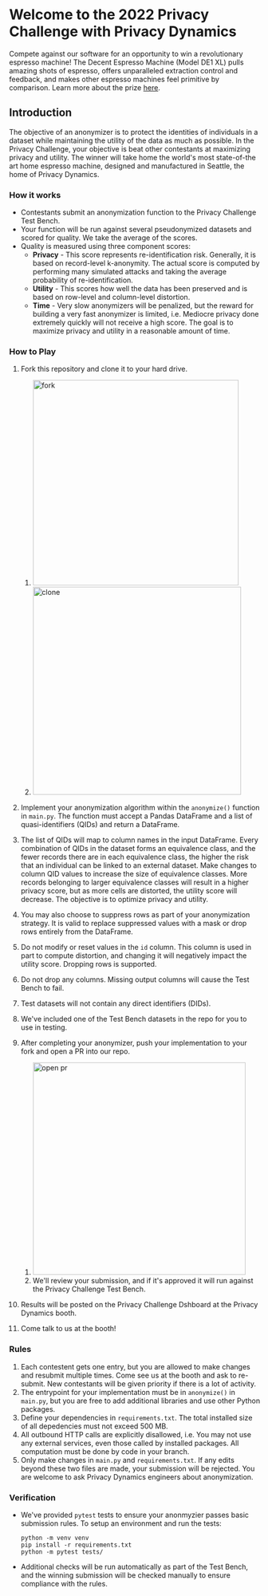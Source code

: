 # Welcome to the 2022 Privacy Challenge with Privacy Dynamics

Compete against our software for an opportunity to win a revolutionary espresso machine! 
The Decent Espresso Machine (Model DE1 XL) pulls amazing shots of espresso, offers unparalleled extraction control and feedback, and makes other espresso machines feel primitive by comparison. 
Learn more about the prize [here](https://decentespresso.com/model?de1xl).

## Introduction
The objective of an anonymizer is to protect the identities of individuals in a dataset while maintaining the utility of the data as much as possible. 
In the Privacy Challenge, your objective is beat other contestants at maximizing privacy and utility. 
The winner will take home the world's most state-of-the art home espresso machine, designed and manufactured in Seattle, the home of Privacy Dynamics.

### How it works
* Contestants submit an anonymization function to the Privacy Challenge Test Bench.
* Your function will be run against several pseudonymized datasets and scored for quality. We take the average of the scores.
* Quality is measured using three component scores:
    * **Privacy** - This score represents re-identification risk. Generally, it is based on record-level k-anonymity. The actual score is computed by performing many simulated attacks and taking the average probability of re-identification.
    * **Utility** - This scores how well the data has been preserved and is based on row-level and column-level distortion.
    * **Time** - Very slow anonymizers will be penalized, but the reward for building a very fast anonymizer is limited, i.e. Mediocre privacy done extremely quickly will not receive a high score. The goal is to maximize privacy and utility in a reasonable amount of time. 

### How to Play
1. Fork this repository and clone it to your hard drive.
    1. <img width="412" alt="fork" src="https://user-images.githubusercontent.com/1315884/159560866-da5b3786-5a75-452b-aae6-76ff0378f787.png">
    2. <img width="417" alt="clone" src="https://user-images.githubusercontent.com/1315884/159560884-fa9f082f-f54a-42cc-b8b5-ffcc24c4860a.png">
   
2. Implement your anonymization algorithm within the `anonymize()` function in `main.py`. The function must accept a Pandas DataFrame and a list of quasi-identifiers (QIDs) and return a DataFrame.
3. The list of QIDs will map to column names in the input DataFrame. Every combination of QIDs in the dataset forms an equivalence class, and the fewer records there are in each equivalence class, the higher the risk that an individual can be linked to an external dataset. Make changes to column QID values to increase the size of equivalence classes. More records belonging to larger equivalence classes will result in a higher privacy score, but as more cells are distorted, the utility score will decrease. The objective is to optimize privacy and utility.
4. You may also choose to suppress rows as part of your anonymization strategy. It is valid to replace suppressed values with a mask or drop rows entirely from the DataFrame.
5. Do not modify or reset values in the `id` column. This column is used in part to compute distortion, and changing it will negatively impact the utility score. Dropping rows is supported.
6. Do not drop any columns. Missing output columns will cause the Test Bench to fail.
7. Test datasets will not contain any direct identifiers (DIDs).
8. We've included one of the Test Bench datasets in the repo for you to use in testing.
9. After completing your anonymizer, push your implementation to your fork and open a PR into our repo.
   1. <img width="426" alt="open pr" src="https://user-images.githubusercontent.com/1315884/159560895-44892fe8-c31e-4733-a843-5f4f3ff3bb84.png"><br/>
   2. We'll review your submission, and if it's approved it will run against the Privacy Challenge Test Bench.
10. Results will be posted on the Privacy Challenge Dshboard at the Privacy Dynamics booth.
11. Come talk to us at the booth!

### Rules
1. Each contestent gets one entry, but you are allowed to make changes and resubmit multiple times. Come see us at the booth and ask to re-submit. New contestants will be given priority if there is a lot of activity.
2. The entrypoint for your implementation must be in `anonymize()` in `main.py`, but you are free to add additional libraries and use other Python packages.
3. Define your dependencies in `requirements.txt`. The total installed size of all depedencies must not exceed 500 MB. 
4. All outbound HTTP calls are explicitly disallowed, i.e. You may not use any external services, even those called by installed packages. All computation must be done by code in your branch.
5. Only make changes in `main.py` and `requirements.txt`. If any edits beyond these two files are made, your submission will be rejected.
You are welcome to ask Privacy Dynamics engineers about anonymization.  

### Verification

- We've provided `pytest` tests to ensure your anonmyzier passes basic submission rules. To setup an environment and run the tests:
    ```
    python -m venv venv
    pip install -r requirements.txt
    python -m pytest tests/
    ```
- Additional checks will be run automatically as part of the Test Bench, and the winning submission will be checked manually to ensure compliance with the rules. 
